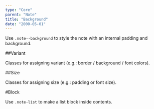```yaml
---
type: "Core"
parent: "Note"
title: "Background"
date: "2000-05-01"
---
```


Use `.note--background` to style the note with an internal padding and background.

##Variant

Classes for assigning variant (e.g.: border / background / font colors).

<demo>
  <demovanilla src="inline/core/note/variant-background">
  </demovanilla>
</demo>

##Size

Classes for assigning size (e.g.: padding or font size).

<demo>
  <demovanilla src="inline/core/note/size-background">
  </demovanilla>
</demo>

#Block

Use `.note-list` to make a list block inside contents.

<demo>
  <demovanilla src="inline/core/note/block-background">
  </demovanilla>
</demo>
